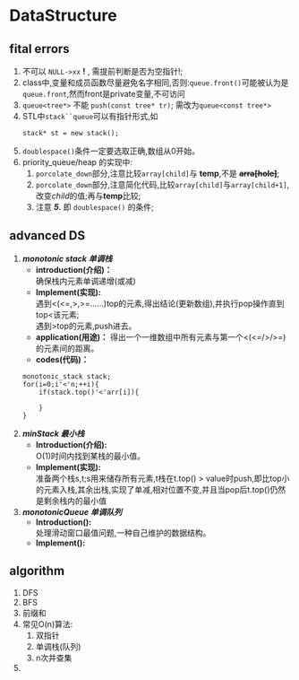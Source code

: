 # **DataStructure**

## **fital errors**
1. 不可以 `NULL->xx` **!** , 需提前判断是否为空指针!;  
2. class中,变量和成员函数尽量避免名字相同,否则:`queue.front()`可能被认为是`queue.front`,然而front是private变量,不可访问
3. `queue<tree*>` 不能 `push(const tree* tr)`; 需改为`queue<const tree*>`  
4. STL中`stack``queue`可以有指针形式,如
    ```
    stack* st = new stack();
    ```
5. `doublespace()`条件一定要选取正确,数组从0开始。
6. priority_queue/heap 的实现中:
   1. `porcolate_down`部分,注意比较`array[child]`与 **temp**,不是 **~~arra[hole]~~**;  
   2. `porcolate_down`部分,注意简化代码,比较`array[child]`与`array[child+1]`,改变*child*的值;再与**temp**比较;
   3. 注意 ***5.*** 即 `doublespace()` 的条件;

## **advanced DS**
1. ***monotonic stack 单调栈*** 
    - **introduction(介绍)：**  
    确保栈内元素单调递增(或减)  
    - **Implement(实现):**  
    遇到<(<=,>,>=……)top的元素,得出结论(更新数组),并执行pop操作直到top<该元素;  
    遇到>top的元素,push进去。
    - **application(用途)：**
    得出一个一维数组中所有元素与第一个<(<=/>/>=)的元素间的距离。
    - **codes(代码)：**     
    ```  
    monotonic_stack stack;
    for(i=0;i'<'n;++i){ 
        if(stack.top()'<'arr[i]){  

        }  
    }  
    ```  
2. ***minStack 最小栈*** 
   - **Introduction(介绍):**  
    O(1)时间内找到某栈的最小值。
   - **Implement(实现):**  
    准备两个栈s,t;s用来储存所有元素,t栈在t.top() > value时push,即比top小的元素入栈,其余出栈,实现了单减,相对位置不变,并且当pop后t.top()仍然是剩余栈内的最小值
3. ***monotonicQueue 单调队列***
   - **Introduction():**  
    处理滑动窗口最值问题,一种自己维护的数据结构。  
   - **Implement():**   
    
## **algorithm**  
1. DFS  
2. BFS
3. 前缀和
4. 常见O(n)算法:
    1. 双指针  
    2. 单调栈(队列)  
    3. n次并查集  
5. 
